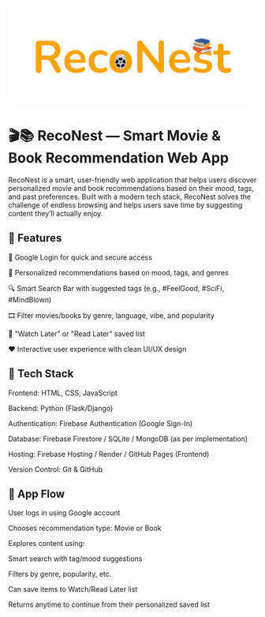 <img src="RecoNest logo.png" alt="" border="0" class="center">


# 🎬📚 RecoNest — Smart Movie & Book Recommendation Web App
RecoNest is a smart, user-friendly web application that helps users discover personalized movie and book recommendations based on their mood, tags, and past preferences. Built with a modern tech stack, RecoNest solves the challenge of endless browsing and helps users save time by suggesting content they’ll actually enjoy.


## 🚀 Features
🔐 Google Login for quick and secure access

🎯 Personalized recommendations based on mood, tags, and genres

🔍 Smart Search Bar with suggested tags (e.g., #FeelGood, #SciFi, #MindBlown)

🎞️ Filter movies/books by genre, language, vibe, and popularity

📌 "Watch Later" or "Read Later" saved list

❤️ Interactive user experience with clean UI/UX design

## 🧠 Tech Stack
Frontend: HTML, CSS, JavaScript

Backend: Python (Flask/Django)

Authentication: Firebase Authentication (Google Sign-In)

Database: Firebase Firestore / SQLite / MongoDB (as per implementation)

Hosting: Firebase Hosting / Render / GitHub Pages (Frontend)

Version Control: Git & GitHub

## 🔄 App Flow
User logs in using Google account

Chooses recommendation type: Movie or Book

Explores content using:

Smart search with tag/mood suggestions

Filters by genre, popularity, etc.

Can save items to Watch/Read Later list

Returns anytime to continue from their personalized saved list
